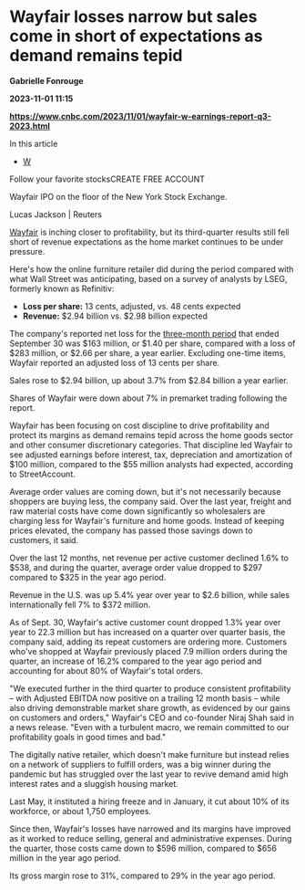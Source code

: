 # Wayfair losses narrow but sales come in short of expectations as demand remains tepid
**Gabrielle Fonrouge**

**2023-11-01 11:15**

**https://www.cnbc.com/2023/11/01/wayfair-w-earnings-report-q3-2023.html**

In this article

*   [W](https://www.cnbc.com/quotes/W)

Follow your favorite stocksCREATE FREE ACCOUNT

Wayfair IPO on the floor of the New York Stock Exchange.

Lucas Jackson | Reuters

[Wayfair](https://www.cnbc.com/quotes/W/) is inching closer to profitability, but its third-quarter results still fell short of revenue expectations as the home market continues to be under pressure.

Here's how the online furniture retailer did during the period compared with what Wall Street was anticipating, based on a survey of analysts by LSEG, formerly known as Refinitiv:

*   **Loss per share:** 13 cents, adjusted, vs. 48 cents expected
*   **Revenue:** $2.94 billion vs. $2.98 billion expected

The company's reported net loss for the [three-month period](https://investor.wayfair.com/files/doc_financials/2023/q3/2023-09-30-EX-99-1.pdf) that ended September 30 was $163 million, or $1.40 per share, compared with a loss of $283 million, or $2.66 per share, a year earlier. Excluding one-time items, Wayfair reported an adjusted loss of 13 cents per share.

Sales rose to $2.94 billion, up about 3.7% from $2.84 billion a year earlier.

Shares of Wayfair were down about 7% in premarket trading following the report.

Wayfair has been focusing on cost discipline to drive profitability and protect its margins as demand remains tepid across the home goods sector and other consumer discretionary categories. That discipline led Wayfair to see adjusted earnings before interest, tax, depreciation and amortization of $100 million, compared to the $55 million analysts had expected, according to StreetAccount.

Average order values are coming down, but it's not necessarily because shoppers are buying less, the company said. Over the last year, freight and raw material costs have come down significantly so wholesalers are charging less for Wayfair's furniture and home goods. Instead of keeping prices elevated, the company has passed those savings down to customers, it said.

Over the last 12 months, net revenue per active customer declined 1.6% to $538, and during the quarter, average order value dropped to $297 compared to $325 in the year ago period.

Revenue in the U.S. was up 5.4% year over year to $2.6 billion, while sales internationally fell 7% to $372 million.

As of Sept. 30, Wayfair's active customer count dropped 1.3% year over year to 22.3 million but has increased on a quarter over quarter basis, the company said, adding its repeat customers are ordering more. Customers who've shopped at Wayfair previously placed 7.9 million orders during the quarter, an increase of 16.2% compared to the year ago period and accounting for about 80% of Wayfair's total orders.

"We executed further in the third quarter to produce consistent profitability – with Adjusted EBITDA now positive on a trailing 12 month basis – while also driving demonstrable market share growth, as evidenced by our gains on customers and orders," Wayfair's CEO and co-founder Niraj Shah said in a news release. "Even with a turbulent macro, we remain committed to our profitability goals in good times and bad."

The digitally native retailer, which doesn't make furniture but instead relies on a network of suppliers to fulfill orders, was a big winner during the pandemic but has struggled over the last year to revive demand amid high interest rates and a sluggish housing market.

Last May, it instituted a hiring freeze and in January, it cut about 10% of its workforce, or about 1,750 employees.

Since then, Wayfair's losses have narrowed and its margins have improved as it worked to reduce selling, general and administrative expenses. During the quarter, those costs came down to $596 million, compared to $656 million in the year ago period.

Its gross margin rose to 31%, compared to 29% in the year ago period.